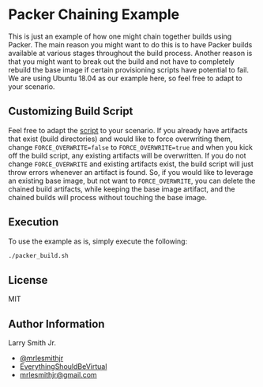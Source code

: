 # Packer Chaining Example

This is just an example of how one might chain together builds using Packer. The main reason you might want to do this is to have Packer builds available at various stages throughout the build process. Another reason is that you might want to break out the build and not have to completely rebuild the base image if certain provisioning scripts have potential to fail. We are using Ubuntu 18.04 as our example here, so feel free to adapt to your scenario.

## Customizing Build Script

Feel free to adapt the [script](packer_build.sh) to your scenario. If you already have artifacts that exist (build directories) and would like to force overwriting them, change `FORCE_OVERWRITE=false` to `FORCE_OVERWRITE=true` and when you kick off the build script, any existing artifacts will be overwritten. If you do not change `FORCE_OVERWRITE` and existing artifacts exist, the build script will just throw errors whenever an artifact is found. So, if you would like to leverage an existing base image, but not want to `FORCE_OVERWRITE`, you can delete the chained build artifacts, while keeping the base image artifact, and the chained builds will process without touching the base image.

## Execution

To use the example as is, simply execute the following:

```bash
./packer_build.sh
```

## License

MIT

## Author Information

Larry Smith Jr.

- [@mrlesmithjr](https://www.twitter.com/mrlesmithjr)
- [EverythingShouldBeVirtual](http://everythingshouldbevirtual.com)
- [mrlesmithjr@gmail.com](mailto:mrlesmithjr@gmail.com)

